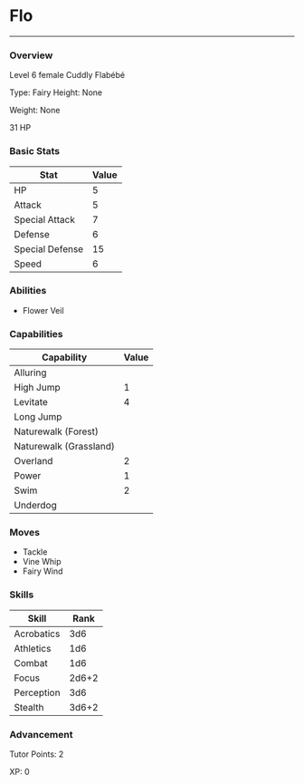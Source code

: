 # Flo
------------------------------------------------------------------------

### Overview
Level 6 female Cuddly Flabébé

Type: Fairy
Height: None

Weight: None

31 HP

### Basic Stats
| Stat              | Value |
| ----------------- | ----- |
| HP                | 5 |
| Attack            | 5 |
| Special Attack    | 7 |
| Defense           | 6 |
| Special Defense   | 15 |
| Speed             | 6 |

### Abilities
* Flower Veil

### Capabilities
| Capability    | Value |
| ------------- | ----- |
| Alluring |  |
| High Jump | 1 |
| Levitate | 4 |
| Long Jump |  |
| Naturewalk (Forest) |  |
| Naturewalk (Grassland) |  |
| Overland | 2 |
| Power | 1 |
| Swim | 2 |
| Underdog |  |

### Moves
* Tackle
* Vine Whip
* Fairy Wind

### Skills
| Skill         | Rank |
| ------------- | ---- |
| Acrobatics | 3d6 |
| Athletics | 1d6 |
| Combat | 1d6 |
| Focus | 2d6+2 |
| Perception | 3d6 |
| Stealth | 3d6+2 |

### Advancement
Tutor Points: 2

XP: 0
